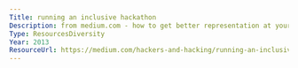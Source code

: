 ```yaml
---
Title: running an inclusive hackathon
Description: from medium.com - how to get better representation at your hackathon.  talks about food, encouraging beginners, prizes and having a code of conduct.
Type: ResourcesDiversity
Year: 2013
ResourceUrl: https://medium.com/hackers-and-hacking/running-an-inclusive-hackathon-630f3f2e5e71
---
```

